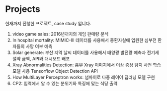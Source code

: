 # Projects
현재까지 진행한 프로젝트, case study 입니다.

1. video game sales: 2016년까지의 게임 판매량 분석
2. In hospital mortality: MIMIC-III 데이터를 사용해서 중환자실에 입원한 심부전 환자들의 사망 여부 예측
3. Solar generate: 부산 지역 날씨 데이터를 사용해서 태양광 발전량 예측과 전기세 절약 금액, API와 대시보드 배포  
4. Xray Abnormalities Detection: 흉부 Xray 이미지에서 이상 증상 탐지 사전 학습 모델 사용 Tensorflow Object Detection API  
5. How MultiLayer Perceptron works: 넘파이로 다중 레이어 딥러닝 모델 구현
6. CP2: 입력에서 알 수 있는 분위기와 특징에 맞는 식당 출력
